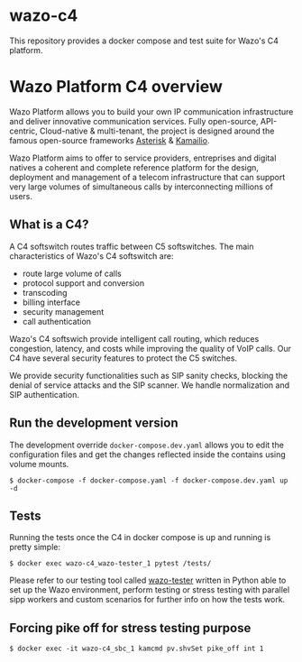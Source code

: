 # wazo-c4

This repository provides a docker compose and test suite for Wazo's C4 platform.

# Wazo Platform C4 overview

Wazo Platform allows you to build your own IP communication infrastructure and deliver innovative communication services. Fully open-source, API-centric, Cloud-native & multi-tenant, the project is designed around the famous open-source frameworks [Asterisk](https://www.asterisk.org/) & [Kamailio](https://www.kamailio.org/w/).

Wazo Platform aims to offer to service providers, entreprises and digital natives a coherent and complete reference platform for the design, deployment and management of a telecom infrastructure that can support very large volumes of simultaneous calls by interconnecting millions of users.

## What is a C4?

A C4 softswitch routes traffic between C5 softswitches.
The main characteristics of Wazo's C4 softswitch are:

* route large volume of calls
* protocol support and conversion
* transcoding
* billing interface
* security management
* call authentication

Wazo's C4 softswich provide intelligent call routing, which reduces congestion, latency, and costs while improving the quality of VoIP calls. Our C4 have several security features to protect the C5 switches.

We provide security functionalities such as SIP sanity checks, blocking the denial of service attacks and the SIP scanner. We handle normalization and SIP authentication.

## Run the development version

The development override `docker-compose.dev.yaml` allows you to edit the configuration files and get the changes reflected inside the contains using volume mounts.

```
$ docker-compose -f docker-compose.yaml -f docker-compose.dev.yaml up -d
```
## Tests

Running the tests once the C4 in docker compose is up and running is pretty simple:

```
$ docker exec wazo-c4_wazo-tester_1 pytest /tests/
```

Please refer to our testing tool called [wazo-tester](https://github.com/wazo-platform/wazo-tester) written in Python able to set up the Wazo environment, perform testing or stress testing with parallel sipp workers and custom scenarios for further info on how the tests work.

## Forcing pike off for stress testing purpose
```
$ docker exec -it wazo-c4_sbc_1 kamcmd pv.shvSet pike_off int 1
```

